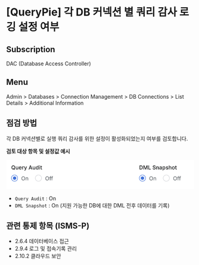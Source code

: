 # [QueryPie] 각 DB 커넥션 별 쿼리 감사 로깅 설정 여부

## Subscription 
DAC (Database Access Controller)

## Menu 
Admin > Databases > Connection Management > DB Connections > List Details > Additional Information

## 점검 방법 
각 DB 커넥션별로 실행 쿼리 감사를 위한 설정이 활성화되었는지 여부를 검토합니다.

**검토 대상 항목 및 설정값 예시**

![DB Connection Logging](images/dbconn-logging.png)
- `Query Audit` : On
- `DML Snapshot` : On (지원 가능한 DB에 대한 DML 전후 데이터를 기록)

## 관련 통제 항목 (ISMS-P)
- 2.6.4 데이터베이스 접근
- 2.9.4 로그 및 접속기록 관리
- 2.10.2 클라우드 보안